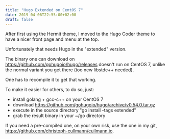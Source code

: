 ```yaml
---
title: "Hugo Extended on CentOS 7"
date: 2019-04-06T22:55:00+02:00
draft: false
---
```


After first using the Hermit theme, I moved to the Hugo Coder theme to have a nicer front page and menu at the top.

Unfortunately that needs Hugo in the "extended" version.

The binary one can download on https://github.com/gohugoio/hugo/releases doesn't run on CentOS 7, unlike the normal variant you get there (too new libstdc++ needed).

One has to recompile it to get that working.

To make it easier for others, to do so, just:

* install golang + gcc-c++ on your CentOS 7
* download https://github.com/gohugoio/hugo/archive/v0.54.0.tar.gz
* execute in the source directory "go install -tags extended"
* grab the result binary in your ~/go directory

If you need a pre-compiled one, on your own risk, use the one in my git, https://github.com/christoph-cullmann/cullmann.io.
